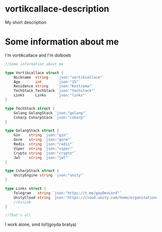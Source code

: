 # vortikcallace-description
My short description

# Some information about me

I'm vortikcallace and I'm dolboeb

```go
//Some information about me

type Vortikcallace struct {
    Nickname  string    `json:"vortikcallace"`
    Age       int       `json:"15"`
    Residence string    `json:"Kostroma"`
    TechStack TechStack `json:"techstack"`
    Links     Links     `json:"links"`
}

type TechStack struct {
    Golang GolangStack `json:"golang"`
    Csharp CsharpStack `json:"csharp"`
}

type GolangStack struct {
    Gin    string `json:"gin"`
    Gorm   string `json:"gorm"`
    Redis  string `json:"redis"`
    Viper  string `json:"viper"`
    Crypto string `json:"crypto"`
    Jwt    string `json:"jwt"`
}

type CsharpStack struct {
    UnityEngine string `json:"unity"`
}

type Links struct {
    Telegram   string `json:"https://t.me/gayDevLord"`
    UnityCloud string `json:"https://cloud.unity.com/home/organizations/10171521294573/projects"`
    //GitLab
}

//That's all
```

I work alone, smd lol!(goyda bratya)
